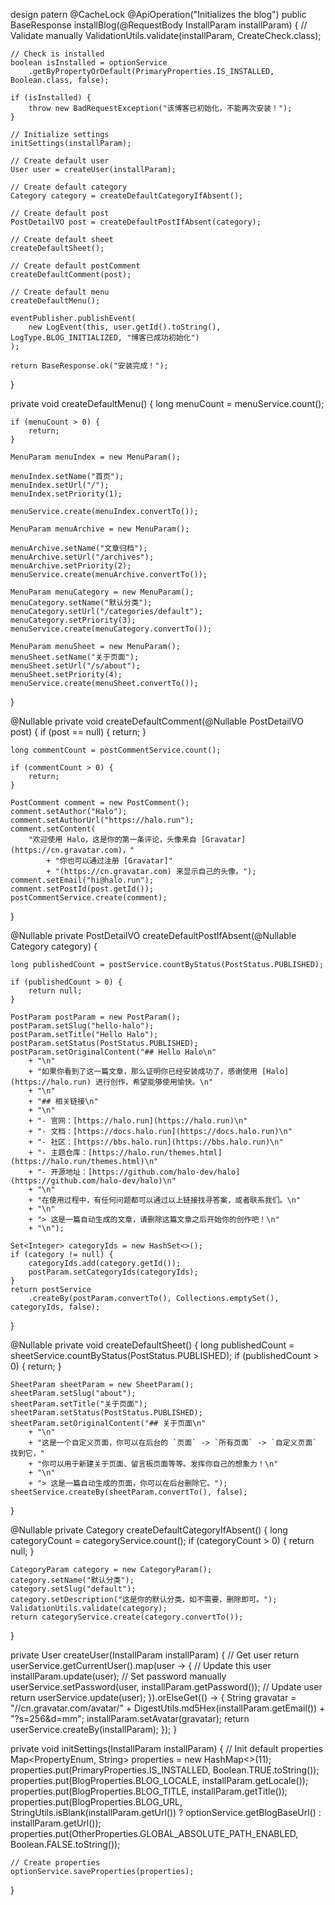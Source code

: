 
design patern
@CacheLock
@ApiOperation("Initializes the blog")
public BaseResponse<String> installBlog(@RequestBody InstallParam installParam) {
    // Validate manually
    ValidationUtils.validate(installParam, CreateCheck.class);

    // Check is installed
    boolean isInstalled = optionService
        .getByPropertyOrDefault(PrimaryProperties.IS_INSTALLED, Boolean.class, false);

    if (isInstalled) {
        throw new BadRequestException("该博客已初始化，不能再次安装！");
    }

    // Initialize settings
    initSettings(installParam);

    // Create default user
    User user = createUser(installParam);

    // Create default category
    Category category = createDefaultCategoryIfAbsent();

    // Create default post
    PostDetailVO post = createDefaultPostIfAbsent(category);

    // Create default sheet
    createDefaultSheet();

    // Create default postComment
    createDefaultComment(post);

    // Create default menu
    createDefaultMenu();

    eventPublisher.publishEvent(
        new LogEvent(this, user.getId().toString(), LogType.BLOG_INITIALIZED, "博客已成功初始化")
    );

    return BaseResponse.ok("安装完成！");
}

private void createDefaultMenu() {
    long menuCount = menuService.count();

    if (menuCount > 0) {
        return;
    }

    MenuParam menuIndex = new MenuParam();

    menuIndex.setName("首页");
    menuIndex.setUrl("/");
    menuIndex.setPriority(1);

    menuService.create(menuIndex.convertTo());

    MenuParam menuArchive = new MenuParam();

    menuArchive.setName("文章归档");
    menuArchive.setUrl("/archives");
    menuArchive.setPriority(2);
    menuService.create(menuArchive.convertTo());

    MenuParam menuCategory = new MenuParam();
    menuCategory.setName("默认分类");
    menuCategory.setUrl("/categories/default");
    menuCategory.setPriority(3);
    menuService.create(menuCategory.convertTo());

    MenuParam menuSheet = new MenuParam();
    menuSheet.setName("关于页面");
    menuSheet.setUrl("/s/about");
    menuSheet.setPriority(4);
    menuService.create(menuSheet.convertTo());
}


@Nullable
private void createDefaultComment(@Nullable PostDetailVO post) {
    if (post == null) {
        return;
    }

    long commentCount = postCommentService.count();

    if (commentCount > 0) {
        return;
    }

    PostComment comment = new PostComment();
    comment.setAuthor("Halo");
    comment.setAuthorUrl("https://halo.run");
    comment.setContent(
        "欢迎使用 Halo，这是你的第一条评论，头像来自 [Gravatar](https://cn.gravatar.com)，"
            + "你也可以通过注册 [Gravatar]"
            + "(https://cn.gravatar.com) 来显示自己的头像。");
    comment.setEmail("hi@halo.run");
    comment.setPostId(post.getId());
    postCommentService.create(comment);
}

@Nullable
private PostDetailVO createDefaultPostIfAbsent(@Nullable Category category) {

    long publishedCount = postService.countByStatus(PostStatus.PUBLISHED);

    if (publishedCount > 0) {
        return null;
    }

    PostParam postParam = new PostParam();
    postParam.setSlug("hello-halo");
    postParam.setTitle("Hello Halo");
    postParam.setStatus(PostStatus.PUBLISHED);
    postParam.setOriginalContent("## Hello Halo\n"
        + "\n"
        + "如果你看到了这一篇文章，那么证明你已经安装成功了，感谢使用 [Halo](https://halo.run) 进行创作，希望能够使用愉快。\n"
        + "\n"
        + "## 相关链接\n"
        + "\n"
        + "- 官网：[https://halo.run](https://halo.run)\n"
        + "- 文档：[https://docs.halo.run](https://docs.halo.run)\n"
        + "- 社区：[https://bbs.halo.run](https://bbs.halo.run)\n"
        + "- 主题仓库：[https://halo.run/themes.html](https://halo.run/themes.html)\n"
        + "- 开源地址：[https://github.com/halo-dev/halo](https://github.com/halo-dev/halo)\n"
        + "\n"
        + "在使用过程中，有任何问题都可以通过以上链接找寻答案，或者联系我们。\n"
        + "\n"
        + "> 这是一篇自动生成的文章，请删除这篇文章之后开始你的创作吧！\n"
        + "\n");

    Set<Integer> categoryIds = new HashSet<>();
    if (category != null) {
        categoryIds.add(category.getId());
        postParam.setCategoryIds(categoryIds);
    }
    return postService
        .createBy(postParam.convertTo(), Collections.emptySet(), categoryIds, false);
}

@Nullable
private void createDefaultSheet() {
    long publishedCount = sheetService.countByStatus(PostStatus.PUBLISHED);
    if (publishedCount > 0) {
        return;
    }

    SheetParam sheetParam = new SheetParam();
    sheetParam.setSlug("about");
    sheetParam.setTitle("关于页面");
    sheetParam.setStatus(PostStatus.PUBLISHED);
    sheetParam.setOriginalContent("## 关于页面\n"
        + "\n"
        + "这是一个自定义页面，你可以在后台的 `页面` -> `所有页面` -> `自定义页面` 找到它，"
        + "你可以用于新建关于页面、留言板页面等等。发挥你自己的想象力！\n"
        + "\n"
        + "> 这是一篇自动生成的页面，你可以在后台删除它。");
    sheetService.createBy(sheetParam.convertTo(), false);
}

@Nullable
private Category createDefaultCategoryIfAbsent() {
    long categoryCount = categoryService.count();
    if (categoryCount > 0) {
        return null;
    }

    CategoryParam category = new CategoryParam();
    category.setName("默认分类");
    category.setSlug("default");
    category.setDescription("这是你的默认分类，如不需要，删除即可。");
    ValidationUtils.validate(category);
    return categoryService.create(category.convertTo());
}

private User createUser(InstallParam installParam) {
    // Get user
    return userService.getCurrentUser().map(user -> {
        // Update this user
        installParam.update(user);
        // Set password manually
        userService.setPassword(user, installParam.getPassword());
        // Update user
        return userService.update(user);
    }).orElseGet(() -> {
        String gravatar =
            "//cn.gravatar.com/avatar/" + DigestUtils.md5Hex(installParam.getEmail())
                + "?s=256&d=mm";
        installParam.setAvatar(gravatar);
        return userService.createBy(installParam);
    });
}

private void initSettings(InstallParam installParam) {
    // Init default properties
    Map<PropertyEnum, String> properties = new HashMap<>(11);
    properties.put(PrimaryProperties.IS_INSTALLED, Boolean.TRUE.toString());
    properties.put(BlogProperties.BLOG_LOCALE, installParam.getLocale());
    properties.put(BlogProperties.BLOG_TITLE, installParam.getTitle());
    properties.put(BlogProperties.BLOG_URL,
        StringUtils.isBlank(installParam.getUrl()) ? optionService.getBlogBaseUrl() :
            installParam.getUrl());
    properties.put(OtherProperties.GLOBAL_ABSOLUTE_PATH_ENABLED, Boolean.FALSE.toString());

    // Create properties
    optionService.saveProperties(properties);
}

